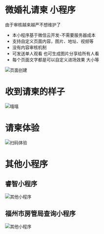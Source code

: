 #  微婚礼请柬 小程序

由于审核越来越严不想维护了

-  本小程序基于微信云开发-不需要服务器成本
-  支持自定义页面内容，图片、地址、视频等
-  没有内容审核机制
-  可发送单人观看 也可生成图片分享给所有人看
-  每个页面文字都是可以自定义进场效果 大小等

![页面创建](https://github.com/pzwdshxzt/wedding/blob/master/miniprogram/ScreenShots/3.png?raw=true)

# 收到请柬的样子
![嘻嘻](https://github.com/pzwdshxzt/wedding/blob/master/miniprogram/ScreenShots/1.gif?raw=true)

# 请柬体验 
![扫码体验](https://github.com/pzwdshxzt/wedding/blob/master/miniprogram/ScreenShots/share.jpg?raw=true)

# 其他小程序
## 睿智小程序
![其他小程序](https://raw.githubusercontent.com/pzwdshxzt/wechat-ruizhi/master/images/scan_code.jpg)
## 福州市房管局查询小程序
![其他小程序](https://github.com/pzwdshxzt/wedding/blob/master/fang.jpg)
